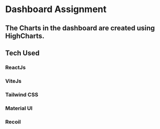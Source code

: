 # Dashboard Assignment

## The Charts in the dashboard are created using HighCharts.

## Tech Used
### ReactJs
### ViteJs
### Tailwind CSS
### Material UI
### Recoil
